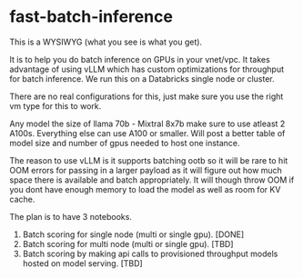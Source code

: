 # fast-batch-inference

This is a WYSIWYG (what you see is what you get).

It is to help you do batch inference on GPUs in your vnet/vpc. It takes advantage of using vLLM 
which has custom optimizations for throughput for batch inference. We run this on a Databricks single node
or cluster.

There are no real configurations for this, just make sure you use the right vm type for this to work.

Any model the size of llama 70b - Mixtral 8x7b make sure to use atleast 2 A100s. Everything else can use A100 or smaller. Will post a better table of model size and number of gpus needed to host one instance.

The reason to use vLLM is it supports batching ootb so it will be rare to hit OOM errors for passing in a larger payload as it will figure out how much space there is available and batch appropriately. It will though throw OOM if you dont have enough memory to load the model as well as room for KV cache.

The plan is to have 3 notebooks.

1. Batch scoring for single node (multi or single gpu). [DONE]
2. Batch scoring for multi node (multi or single gpu). [TBD]
3. Batch scoring by making api calls to provisioned throughput models hosted on model serving. [TBD]

